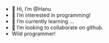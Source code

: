 - 👋 Hi, I’m @Hanu
- 👀 I’m interested in programming!
- 🌱 I’m currently learning ...
- 💞️ I’m looking to collaborate on github.
- Wild programmer!


<!---
HorridHanu/HorridHanu is a ✨ special ✨ repository because its `README.md` (this file) appears on your GitHub profile.
You can click the Preview link to take a look at your changes.
--->
